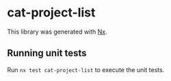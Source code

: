 # cat-project-list

This library was generated with [Nx](https://nx.dev).

## Running unit tests

Run `nx test cat-project-list` to execute the unit tests.
